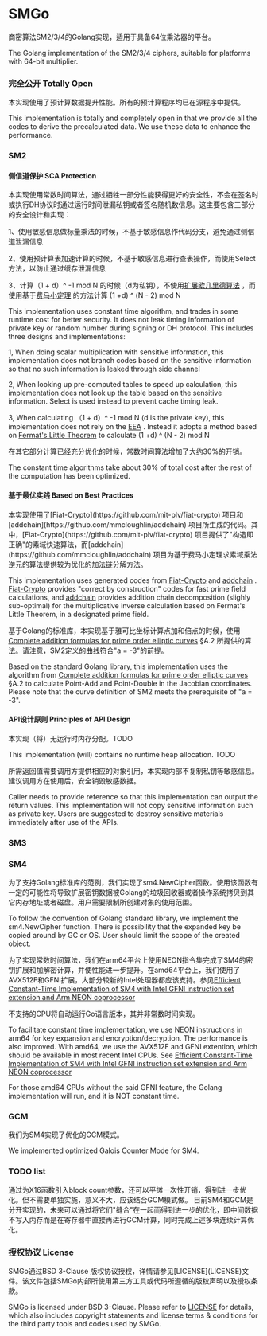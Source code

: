 # SMGo

商密算法SM2/3/4的Golang实现，适用于具备64位乘法器的平台。

The Golang implementation of the SM2/3/4 ciphers, suitable for platforms with 64-bit multiplier.

<h3>完全公开 Totally Open</h3>
本实现使用了预计算数据提升性能。所有的预计算程序均已在源程序中提供。

This implementation is totally and completely open in that we provide all the codes to derive the precalculated data. We use these data to enhance the performance.

<h3>SM2</h3>
<h4>侧信道保护 SCA Protection</h4>
本实现使用常数时间算法，通过牺牲一部分性能获得更好的安全性，不会在签名时或执行DH协议时通过运行时间泄漏私钥或者签名随机数信息。这主要包含三部分的安全设计和实现：

1、使用敏感信息做标量乘法的时候，不基于敏感信息作代码分支，避免通过侧信道泄漏信息

2、使用预计算表加速计算的时候，不基于敏感信息进行查表操作，而使用Select方法，以防止通过缓存泄漏信息

3、计算（1 + d）^ -1 mod N 的时候（d为私钥），不使用[扩展欧几里德算法](https://en.wikipedia.org/wiki/Extended_Euclidean_algorithm) ，而使用基于[费马小定理](https://en.wikipedia.org/wiki/Fermat%27s_little_theorem) 的方法计算 (1 +d) ^ (N - 2) mod N

This implementation uses constant time algorithm, and trades in some runtime cost for better security. It does not leak timing information of private key or random number during signing or DH protocol. This includes three designs and implementations:

1, When doing scalar multiplication with sensitive information, this implementation does not branch codes based on the sensitive information so that no such information is leaked through side channel

2, When looking up pre-computed tables to speed up calculation, this implementation does not look up the table based on the sensitive information. Select is used instead to prevent cache timing leak.

3, When calculating （1 + d）^ -1 mod N (d is the private key), this implementation does not rely on the [EEA](https://en.wikipedia.org/wiki/Extended_Euclidean_algorithm) . Instead it adopts a method based on [Fermat's Little Theorem](https://en.wikipedia.org/wiki/Fermat%27s_little_theorem) to calculate (1 +d) ^ (N - 2) mod N

在其它部分计算已经充分优化的时候，常数时间算法增加了大约30%的开销。

The constant time algorithms take about 30% of total cost after the rest of the computation has been optimized. 

<h4>基于最优实践 Based on Best Practices</h4>
本实现使用了[Fiat-Crypto](https://github.com/mit-plv/fiat-crypto) 项目和[addchain](https://github.com/mmcloughlin/addchain) 项目所生成的代码。其中，[Fiat-Crypto](https://github.com/mit-plv/fiat-crypto) 项目提供了"构造即正确"的素域快速算法，而[addchain](https://github.com/mmcloughlin/addchain) 项目为基于费马小定理求素域乘法逆元的算法提供较为优化的加法链分解方法。

This implementation uses generated codes from [Fiat-Crypto](https://github.com/mit-plv/fiat-crypto) and [addchain](https://github.com/mmcloughlin/addchain) . [Fiat-Crypto](https://github.com/mit-plv/fiat-crypto) provides "correct by construction" codes for fast prime field calculations, and [addchain](https://github.com/mmcloughlin/addchain) provides addition chain decomposition (slighly sub-optimal) for the multiplicative inverse calculation based on Fermat's Little Theorem, in a designated prime field.

基于Golang的标准库，本实现基于雅可比坐标计算点加和倍点的时候，使用[Complete addition formulas for prime order elliptic curves](https://eprint.iacr.org/2015/1060) §A.2 所提供的算法。请注意，SM2定义的曲线符合"a = -3"的前提。

Based on the standard Golang library, this implementation uses the algorithm from [Complete addition formulas for prime order elliptic curves](https://eprint.iacr.org/2015/1060) §A.2 to calculate Point-Add and Point-Double in the Jacobian coordinates. Please note that the curve definition of SM2 meets the prerequisite of "a = -3".

<h4>API设计原则 Principles of API Design</h4>
本实现（将）无运行时内存分配。TODO

This implementation (will) contains no runtime heap allocation. TODO

所需返回值需要调用方提供相应的对象引用，本实现内部不复制私钥等敏感信息。建议调用方在使用后，安全销毁敏感数据。

Caller needs to provide reference so that this implementation can output the return values. This implementation will not copy sensitive information such as private key. Users are suggested to destroy sensitive materials immediately after use of the APIs.

<h3>SM3</h3>

<h3>SM4</h3>
为了支持Golang标准库的范例，我们实现了sm4.NewCipher函数。使用该函数有一定的可能性将导致扩展密钥数据被Golang的垃圾回收器或者操作系统拷贝到其它内存地址或者磁盘。用户需要限制所创建对象的使用范围。

To follow the convention of Golang standard library, we implement the sm4.NewCipher function. There is possibility that the expanded key be copied around by GC or OS. User should limit the scope of the created object.

为了实现常数时间算法，我们在arm64平台上使用NEON指令集完成了SM4的密钥扩展和加解密计算，并使性能进一步提升。在amd64平台上，我们使用了AVX512F和GFNI扩展，大部分较新的Intel处理器都应该支持。参见[Efficient Constant-Time Implementation of SM4 with Intel GFNI instruction set extension and Arm NEON coprocessor](https://eprint.iacr.org/2022/1154)

不支持的CPU将自动运行Go语言版本，其并非常数时间实现。

To facilitate constant time implementation, we use NEON instructions in arm64 for key expansion and encryption/decryption. The performance is also improved. With amd64, we use the AVX512F and GFNI extention, which should be available in most recent Intel CPUs. See [Efficient Constant-Time Implementation of SM4 with Intel GFNI instruction set extension and Arm NEON coprocessor](https://eprint.iacr.org/2022/1154)

For those amd64 CPUs without the said GFNI feature, the Golang implementation will run, and it is NOT constant time.

<h3>GCM</h3>
我们为SM4实现了优化的GCM模式。

We implemented optimized Galois Counter Mode for SM4.

<h3>TODO list</h3>
通过为X16函数引入block count参数，还可以平摊一次性开销，得到进一步优化。但不需要单独实施，意义不大，应该结合GCM模式做。 目前SM4和GCM是分开实现的，未来可以通过将它们"缝合"在一起而得到进一步的优化，即中间数据不写入内存而是在寄存器中直接再进行GCM计算，同时完成上述多块连续计算优化。

<h3>授权协议 License</h3>
SMGo通过BSD 3-Clause 版权协议授权，详情请参见[LICENSE](LICENSE)文件。该文件包括SMGo内部所使用第三方工具或代码所遵循的版权声明以及授权条款。

SMGo is licensed under BSD 3-Clause. Please refer to [LICENSE](LICENSE) for details, which also includes copyright statements and license terms & conditions for the third party tools and codes used by SMGo.